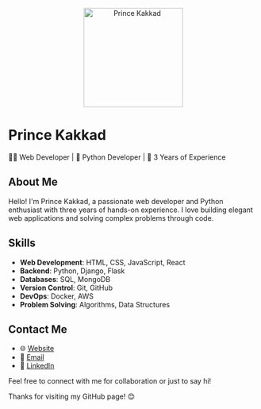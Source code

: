 <!-- Header -->
<p align="center">
  <img src="https://princekakkad.tech/images/author-1.jpg" alt="Prince Kakkad" width="200">
</p>

# Prince Kakkad

👨‍💻 Web Developer | 🐍 Python Developer | 💼 3 Years of Experience

## About Me

Hello! I'm Prince Kakkad, a passionate web developer and Python enthusiast with three years of hands-on experience. I love building elegant web applications and solving complex problems through code.

## Skills

- **Web Development**: HTML, CSS, JavaScript, React
- **Backend**: Python, Django, Flask
- **Databases**: SQL, MongoDB
- **Version Control**: Git, GitHub
- **DevOps**: Docker, AWS
- **Problem Solving**: Algorithms, Data Structures


## Contact Me

- 🌐 [Website](https://princekakkad.tech)
- 📧 [Email](mailto:info@princekakkad.tech)
- 💼 [LinkedIn](https://linkedin.com/in/prince-kakkad)

Feel free to connect with me for collaboration or just to say hi!

Thanks for visiting my GitHub page! 😊
